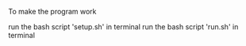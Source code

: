 To make the program work

run the bash script 'setup.sh' in terminal
run the bash script 'run.sh' in terminal
